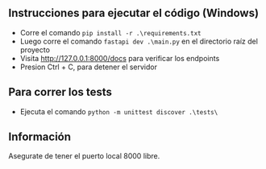 ## Instrucciones para ejecutar el código (Windows)

* Corre el comando `pip install -r .\requirements.txt`
* Luego corre el comando `fastapi dev .\main.py` en el directorio raíz del proyecto
* Visita  http://127.0.0.1:8000/docs para verificar los endpoints
* Presion Ctrl + C, para detener el servidor

## Para correr los tests

* Ejecuta el comando `python -m unittest discover .\tests\ `

## Información

Asegurate de tener el puerto local 8000 libre.